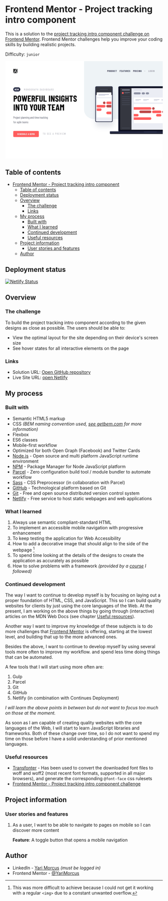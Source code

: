 # Frontend Mentor - Project tracking intro component

This is a solution to the [project tracking intro component challenge on Frontend Mentor](https://www.frontendmentor.io/challenges/project-tracking-intro-component-5d289097500fcb331a67d80e). Frontend Mentor challenges help you improve your coding skills by building realistic projects.

Difficulty: `junior`

![A screenshot of the project](screenshot.png)

## Table of contents

- [Frontend Mentor - Project tracking intro component](#frontend-mentor---project-tracking-intro-component)
  - [Table of contents](#table-of-contents)
  - [Deployment status](#deployment-status)
  - [Overview](#overview)
    - [The challenge](#the-challenge)
    - [Links](#links)
  - [My process](#my-process)
    - [Built with](#built-with)
    - [What I learned](#what-i-learned)
    - [Continued development](#continued-development)
    - [Useful resources](#useful-resources)
  - [Project information](#project-information)
    - [User stories and features](#user-stories-and-features)
  - [Author](#author)

## Deployment status

[![Netlify Status](https://api.netlify.com/api/v1/badges/3a1378c6-093b-4f8e-b4fa-9cb6b760cec0/deploy-status)](https://app.netlify.com/sites/project-tracking-intro-yari-morcus/deploys)

## Overview

### The challenge

To build the project tracking intro component according to the given designs as close as possible.
The users should be able to:

- View the optimal layout for the site depending on their device's screen size
- See hover states for all interactive elements on the page

### Links

- Solution URL: [Open GitHub repository](https://github.com/YariMorcus/fm-project-tracking-intro-component)
- Live Site URL: [open Netlify](https://project-tracking-intro-yari-morcus.netlify.app)

## My process

### Built with

- Semantic HTML5 markup
- CSS _(BEM naming convention used, [see getbem.com](http://getbem.com) for more information)_
- Flexbox
- ES6 classes
- Mobile-first workflow
- Optimized for both Open Graph (Facebook) and Twitter Cards
- [Node.js](https://nextjs.org/) - Open source and multi platform JavaScript runtime environment
- [NPM](https://www.npmjs.com/) - Package Manager for Node JavaScript platform
- [Parcel](https://parceljs.org/) - Zero configuration build tool / module bundler to automate workflow
- [Sass](https://sass-lang.com/) - CSS Preprocessor (in collaboration with Parcel)
- [GitHub](https://github.com/) - Technological platform based on Git
- [Git](https://git-scm.com/) - Free and open source distributed version control system
- [Netlify](https://www.netlify.com/) - Free service to host static webpages and web applications

### What I learned

1. Always use semantic compliant-standard HTML
2. To implement an accessible mobile navigation with progressive enhancement
3. To keep testing the application for Web Accessibility
4. How to add a decorative image that should align to the side of the webpage [^1]
5. To spend time looking at the details of the designs to create the application as accurately as possible
6. How to solve problems with a framework _(provided by a [course](https://www.udemy.com/course/the-complete-javascript-course/) I followed)_

[^1]: This was more difficult to achieve because I could not get it working with a regular `<img>` due to a constant unwanted overflow.

### Continued development

The way I want to continue to develop myself is by focusing on laying out a proper foundation of HTML, CSS, and JavaScript.
This so I can build quality websites for clients by just using the core languages of the Web.
At the present, I am working on the above things by going through (interactive) articles on the MDN Web Docs (see chapter [Useful resources](#useful-resources)).

Another way I want to improve my knowledge of these subjects is to do more challenges that [Frontend Mentor](https://www.frontendmentor.io/challenges) is offering, starting at the lowest level, and building that up to the more advanced ones.

Besides the above, I want to continue to develop myself by using several tools more often to improve my workflow. and spend less time doing things that can be automated.

A few tools that I will start using more often are:

1. Gulp
2. Parcel
3. Git
4. GitHub
5. Netlify (in combination with Continues Deployment)

_I will learn the above points in between but do not want to focus too much on those at the moment._

As soon as I am capable of creating quality websites with the core languages of the Web, I will start to learn JavaScript libraries and frameworks. Both of these change over time, so I do not want to spend my time on those before I have a solid understanding of prior mentioned languages.

### Useful resources

- [Transfonter](https://transfonter.org) - Has been used to convert the downloaded font files to woff and woff2 (most recent font formats, supported in all major browsers), and generate the corresponding `@font-face` css rulesets
- [Frontend Mentor - Project tracking intro component challenge](https://www.frontendmentor.io/challenges/project-tracking-intro-component-5d289097500fcb331a67d80e)

## Project information

### User stories and features

1. As a user, I want to be able to navigate to pages on mobile so I can discover more content

   **Feature**: A toggle button that opens a mobile navigation

[//]: # 'Optional: ### Flowchart'
[//]: # 'Optional: insert flowchart link below'

## Author

- LinkedIn - [Yari Morcus](https://www.linkedin.com/in/yarimorcus) _(must be logged in)_
- Frontend Mentor - [@YariMorcus](https://www.frontendmentor.io/profile/YariMorcus)
